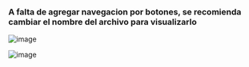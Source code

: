 ### A falta de agregar navegacion por botones, se recomienda cambiar el nombre del archivo para visualizarlo

![image](https://github.com/user-attachments/assets/fafd0565-35a0-4872-8c66-c0fa8f43f338)

![image](https://github.com/user-attachments/assets/da11f510-52b1-41c4-ae01-07ab963ae77b)
